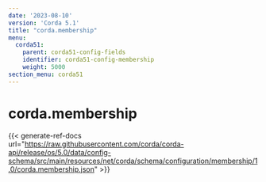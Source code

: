 ```yaml
---
date: '2023-08-10'
version: 'Corda 5.1'
title: "corda.membership"
menu:
  corda51:
    parent: corda51-config-fields
    identifier: corda51-config-membership
    weight: 5000
section_menu: corda51
---
```

# corda.membership
{{< generate-ref-docs url="https://raw.githubusercontent.com/corda/corda-api/release/os/5.0/data/config-schema/src/main/resources/net/corda/schema/configuration/membership/1.0/corda.membership.json" >}}